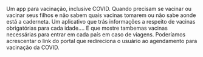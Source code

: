 Um app para vacinação, inclusive COVID. Quando precisam se vacinar ou vacinar seus filhos e não sabem quais vacinas tomarem ou não sabe aonde está a caderneta. 
Um aplicativo que trás informações a respeito de vacinas obrigatórias para cada idade…. E que mostre tambemas vacinas necessárias para entrar em cada país em caso 
de viagens.
Poderíamos acrescentar o link do portal que redireciona o usuário ao agendamento para vacinação da COVID.
